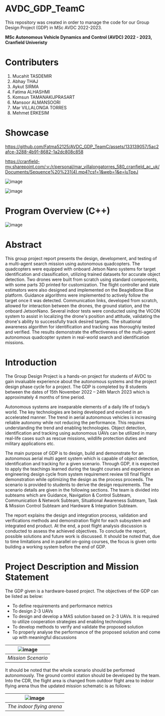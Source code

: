 # AVDC_GDP_TeamC
This repository was created in order to manage the code for our Group Design Project (GDP) in MSc AVDC 2022-2023.

**MSc Autonomous Vehicle Dynamics and Control (AVDC) 2022 - 2023, Cranfield Univeristy**

# Contributers
1. Mucahit TASDEMIR
2. Abhay THAJ
3. Aykut SIRMA
4. Fatima ALHASHMI
5. Komsun TAMANAKIJPRASART
6. Mansoor ALMANSOORI
7. Mar VILLALONGA TORRES
8. Mehmet ERKESIM

# Showcase

https://github.com/Fatma52125/AVDC_GDP_TeamC/assets/133139057/5ac2afce-3288-4b91-8682-1a2dc808c858

https://cranfield-my.sharepoint.com/:v:/r/personal/mar_villalongatorres_580_cranfield_ac_uk/Documents/Sequence%20%231(4).mp4?csf=1&web=1&e=luTpeJ

![image](https://github.com/Fatma52125/AVDC_GDP_TeamC/assets/133139057/d07089fa-78d6-4920-94d7-b80ba7080f0a)

![image](https://github.com/Fatma52125/AVDC_GDP_TeamC/assets/133139057/01c30e49-bef8-4060-815d-957917749c09)

# Program Overview (C++)
![image](https://github.com/Fatma52125/AVDC_GDP_TeamC/assets/133139057/d6be9479-409b-40ca-87b2-5492fda1666c)

# Abstract
This group project report presents the design, development, and testing of a multi-agent search 
mission using autonomous quadcopters. The quadcopters were equipped with onboard Jetson 
Nano systems for target identification and classification, utilizing trained datasets for accurate 
object detection. Two drones were built from scratch using standard components, with some
parts 3D printed for customization. The flight controller and state estimators were also designed 
and implemented on the BeagleBone Blue platform. Guidance algorithms were implemented 
to actively follow the target once it was detected. Communication links, developed from 
scratch, allowed for interaction between the drones, the ground station, and the onboard 
JetsonNano. Several indoor tests were conducted using the VICON system to assist in 
localizing the drone's position and attitude, validating the drone's ability to successfully track
desired targets. The situational awareness algorithm for identification and tracking was 
thoroughly tested and verified. The results demonstrate the effectiveness of the multi-agent 
autonomous quadcopter system in real-world search and identification missions.

# Introduction
The Group Design Project is a hands-on project for students of AVDC to gain invaluable experience about the autonomous systems and the project design phase cycle for a project. The GDP is completed by 8 students between the dates of 15th November 2022 – 24th March 2023 which is approximately 4 months of time period.

Autonomous systems are inseparable elements of a daily life of today’s world. The key technologies are being developed and evolved in an accelerated manner. The trend in aerial autonomous vehicles is increasing reliable autonomy while not reducing the performance. This requires understanding the trend and enabling technologies. Object detection, identification and tracking using autonomous UAVs can be utilized in many real-life cases such as rescue missions, wildlife protection duties and military applications etc.

The main purpose of GDP is to design, build and demonstrate for an autonomous aerial multi agent system which is capable of object detection, identification and tracking for a given scenario. Through GDP, it is expected to apply the teachings learned during the taught courses and experience an engineering design cycle from system requirement review till final flight demonstration while optimizing the design as the process proceeds. The scenario is provided to students to derive the design requirements. The scenario details are given in the following sections. The team is divided into subteams which are Guidance, Navigation & Control Subteam, Communication & Network Subteam, Situational Awareness Subteam, Task & Mission Control Subteam and Hardware & Integration Subteam.

The report explains the design and integration process, validation and verifications methods and demonstration flight for each subsystem and integrated end product. At the end, a post flight analysis discussion is conducted to assess the achieved objectives. To conclude the report, possible solutions and future work is discussed.  It should be noted that, due to time limitations and in parallel on-going courses, the focus is given onto building a working system before the end of GDP.

# Project Description and Mission Statement
The GDP given is a hardware-based project. The objectives of the GDP can be listed as below:
- To define requirements and performance metrics
- To design 2-3 UAVs
- To design and develop a MAS solution based on 2-3 UAVs. It is required to utilize cooperation strategies and enabling technologies
- To develop methods to verify and validate the proposed solution
- To properly analyse the performance of the proposed solution and come up with meaningful discussions

|![image](https://github.com/Fatma52125/AVDC_GDP_TeamC/assets/133139057/5e139a94-1b77-403a-acbb-6704ad603560)|
|:--:|
|*Mission Scenario*|

It should be noted that the whole scenario should be performed autonomously. The ground control station should be developed by the team.
Into the CDR, the flight area is changed from outdoor flight area to indoor flying arena thus the updated mission schematic is as follows:

|![image](https://github.com/Fatma52125/AVDC_GDP_TeamC/assets/133139057/26ec1fa9-beab-4d8c-b5d6-33d9859692ce)|
|:--:|
|*The indoor flying arena*|



